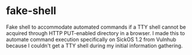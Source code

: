 # fake-shell
Fake shell to accommodate automated commands if a TTY shell cannot be acquired through HTTP PUT-enabled directory in a browser. I made this to automate command execution specifically on SickOS 1.2 from Vulnhub because I couldn't get a TTY shell during my initial information gathering.
